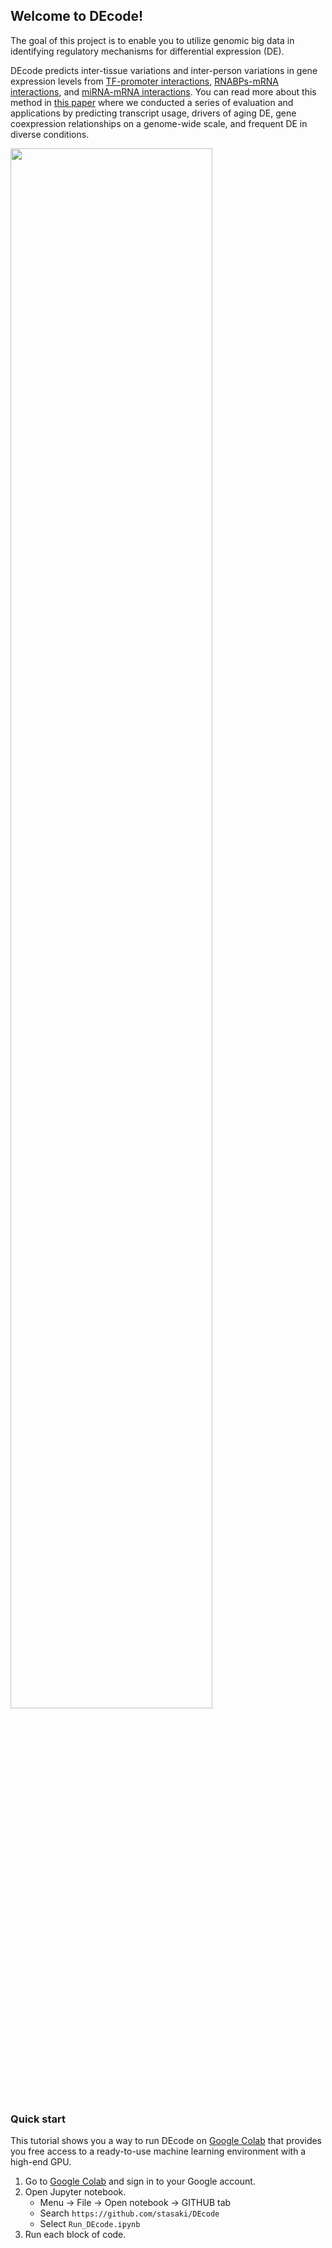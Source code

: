 ## Welcome to DEcode!

The goal of this project is to enable you to utilize genomic big data in identifying regulatory mechanisms for differential expression (DE).

DEcode predicts inter-tissue variations and inter-person variations in gene expression levels from [TF-promoter interactions](https://doi.org/10.1093/nar/gky1128), [RNABPs-mRNA interactions](https://doi.org/10.1093/nar/gky830), and [miRNA-mRNA interactions](https://doi.org/10.7554/eLife.05005). You can read more about this method in [this paper](https://doi.org/10.1101/2020.01.10.894238) where we conducted a series of evaluation and applications by predicting transcript usage, drivers of aging DE, gene coexpression relationships on a genome-wide scale, and frequent DE in diverse conditions.

<img src="https://raw.githubusercontent.com/stasaki/DEcode/master/img/fig1.jpg" width="80%">

### Quick start

This tutorial shows you a way to run DEcode on [Google Colab](https://colab.research.google.com) that provides you free access to a ready-to-use machine learning environment with a high-end GPU.

1. Go to [Google Colab](https://colab.research.google.com) and sign in to your Google account.
2. Open Jupyter notebook.
    - Menu -> File -> Open notebook -> GITHUB tab
    - Search `https://github.com/stasaki/DEcode`
    - Select `Run_DEcode.ipynb`
3. Run each block of code.  
